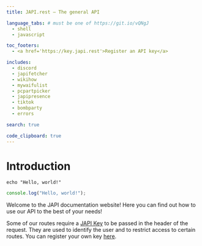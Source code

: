 ```yaml
---
title: JAPI.rest — The general API

language_tabs: # must be one of https://git.io/vQNgJ
  - shell
  - javascript

toc_footers:
  - <a href='https://key.japi.rest'>Register an API key</a>

includes:
  - discord
  - japifetcher
  - wikihow
  - mywaifulist
  - pcpartpicker
  - japipresence
  - tiktok
  - bombparty
  - errors

search: true

code_clipboard: true
---
```


# Introduction

```shell
echo "Hello, world!"
```
```javascript
console.log("Hello, world!");
```

Welcome to the JAPI documentation website! Here you can find out how to use our API to the best of your needs!

Some of our routes require a [JAPI Key](https://key.japi.rest) to be passed in the header of the request. They are used to identify the user and to restrict access to certain routes. You can register your own key [here](https://key.japi.rest).

<!-- <aside class="warning">
  JAPI is still in early development and is not suitable for production environments!
</aside> -->